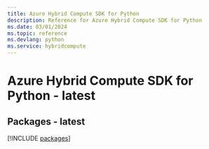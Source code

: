 ```yaml
---
title: Azure Hybrid Compute SDK for Python
description: Reference for Azure Hybrid Compute SDK for Python
ms.date: 03/01/2024
ms.topic: reference
ms.devlang: python
ms.service: hybridcompute
---
```

# Azure Hybrid Compute SDK for Python - latest
## Packages - latest
[!INCLUDE [packages](hybrid-compute-index.md)]